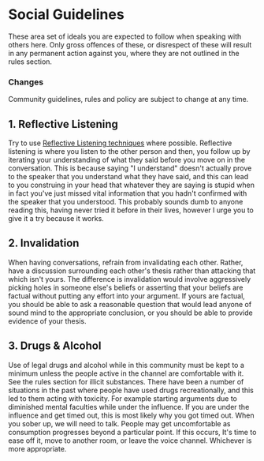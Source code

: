 # Social Guidelines
These area set of ideals you are expected to follow when speaking with others here. Only gross offences of these, or disrespect of these will result in any permanent action against you, where they are not outlined in the rules section.
### Changes
Community guidelines, rules and policy are subject to change at any time.

## 1. Reflective Listening
Try to use [Reflective Listening techniques](https://www.youtube.com/watch?v=tIATzLf-y04) where possible. Reflective listening is where you listen to the other person and then, you follow up by iterating your understanding of what they said before you move on in the conversation.
This is because saying "I understand" doesn't actually prove to the speaker that you understand what they have said, and this can lead to you construing in your head that whatever they are saying is stupid when in fact you've just missed vital information that you hadn't confirmed with the speaker that you understood.
This probably sounds dumb to anyone reading this, having never tried it before in their lives, however I urge you to give it a try because it works.

## 2. Invalidation
When having conversations, refrain from invalidating each other. Rather, have a discussion surrounding each other's thesis rather than attacking that which isn't yours. The difference is invalidation would involve aggressively picking holes in someone else's beliefs or asserting that your beliefs are factual without putting any effort into your argument. If yours are factual, you should be able to ask a reasonable question that would lead anyone of sound mind to the appropriate conclusion, or you should be able to provide evidence of your thesis.

## 3. Drugs & Alcohol
Use of legal drugs and alcohol while in this community must be kept to a minimum unless the people active in the channel are comfortable with it. See the rules section for illicit substances.
There have been a number of situations in the past where people have used drugs recreationally, and this led to them acting with toxicity.
For example starting arguments due to diminished mental faculties while under the influence.
If you are under the influence and get timed out, this is most likely why you got timed out. When you sober up, we will need to talk.
People may get uncomfortable as consumption progresses beyond a particular point. If this occurs, It's time to ease off it, move to another room, or leave the voice channel. Whichever is more appropriate.